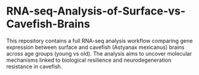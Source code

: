# RNA-seq-Analysis-of-Surface-vs-Cavefish-Brains
This repository contains a full RNA-seq analysis workflow comparing gene expression between surface and cavefish (Astyanax mexicanus) brains across age groups (young vs old). The analysis aims to uncover molecular mechanisms linked to biological resilience and neurodegeneration resistance in cavefish.
